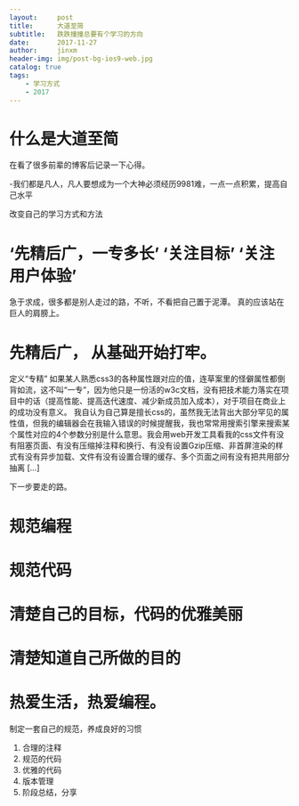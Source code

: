 ```yaml
---
layout:     post
title:      大道至简 
subtitle:   跌跌撞撞总要有个学习的方向
date:       2017-11-27
author:     jinxm
header-img: img/post-bg-ios9-web.jpg
catalog: true
tags:
    - 学习方式
    - 2017
---
```

# 什么是大道至简

在看了很多前辈的博客后记录一下心得。

-我们都是凡人，凡人要想成为一个大神必须经历9981难，一点一点积累，提高自己水平

改变自己的学习方式和方法
# ‘先精后广，一专多长’  ‘关注目标’ ‘关注用户体验’

急于求成，很多都是别人走过的路，不听，不看把自己置于泥潭。
真的应该站在巨人的肩膀上。

# 先精后广， 从基础开始打牢。
定义“专精”
如果某人熟悉css3的各种属性跟对应的值，连草案里的怪僻属性都倒背如流，这不叫“一专”，因为他只是一份活的w3c文档，没有把技术能力落实在项目中的话（提高性能、提高迭代速度、减少新成员加入成本），对于项目在商业上的成功没有意义。
我自认为自己算是擅长css的，虽然我无法背出大部分罕见的属性值，但我的编辑器会在我输入错误的时候提醒我，我也常常用搜索引擎来搜索某个属性对应的4个参数分别是什么意思。我会用web开发工具看我的css文件有没有阻塞页面、有没有压缩掉注释和换行、有没有设置Gzip压缩、非首屏渲染的样式有没有异步加载、文件有没有设置合理的缓存、多个页面之间有没有把共用部分抽离 […]


下一步要走的路。
# 规范编程 
# 规范代码
# 清楚自己的目标，代码的优雅美丽
# 清楚知道自己所做的目的
# 热爱生活，热爱编程。

制定一套自己的规范，养成良好的习惯
1. 合理的注释
2. 规范的代码
3. 优雅的代码
4. 版本管理
4. 阶段总结，分享